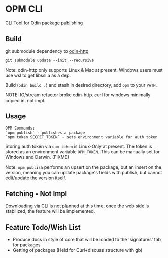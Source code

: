 # OPM CLI

CLI Tool for Odin package publishing

## Build

git submodule dependency to [odin-http](https://github.com/laytan/odin-http)

`git submodule update --init --recursive`

Note: odin-http only supports Linux & Mac at present. Windows users must use wsl to get libssl.a as a dep.

Build (`odin build .`) and stash in desired directory, add `opm` to your `PATH`.

NOTE: IO/stream refactor broke odin-http. curl for windows minimally copied in. not impl.

## Usage

```text
OPM Commands:
`opm publish` - publishes a package
`opm token SECRET_TOKEN` - sets environment variable for auth token
```

Storing auth token via `opm token` is Linux-Only at present. The token is stored as an environment variable `OPM_TOKEN`. This can be manually set for Windows and Darwin. (FIXME)

Note: `opm publish` performs an upsert on the package, but an insert on the version, meaning you can update package's fields with publish, but cannot edit/update the version itself.

## Fetching - Not Impl

Downloading via CLI is not planned at this time. once the web side is stabilized, the feature will be implemented.

## Feature Todo/Wish List

- Produce docs in style of core that will be loaded to the 'signatures' tab for packages
- Getting of packages (Held for Curl+discuss structure with gb)
